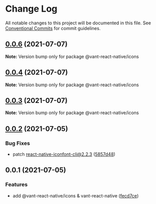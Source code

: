 # Change Log

All notable changes to this project will be documented in this file.
See [Conventional Commits](https://conventionalcommits.org) for commit guidelines.

## [0.0.6](https://github.com/youngjuning/vant-react-native/compare/@vant-react-native/icons@0.0.4...@vant-react-native/icons@0.0.6) (2021-07-07)

**Note:** Version bump only for package @vant-react-native/icons





## [0.0.4](https://github.com/youngjuning/vant-react-native/compare/@vant-react-native/icons@0.0.3...@vant-react-native/icons@0.0.4) (2021-07-07)

**Note:** Version bump only for package @vant-react-native/icons





## [0.0.3](https://github.com/youngjuning/vant-react-native/compare/@vant-react-native/icons@0.0.2...@vant-react-native/icons@0.0.3) (2021-07-07)

**Note:** Version bump only for package @vant-react-native/icons





## [0.0.2](https://github.com/youngjuning/vant-react-native/compare/@vant-react-native/icons@0.0.1...@vant-react-native/icons@0.0.2) (2021-07-05)


### Bug Fixes

* patch react-native-iconfont-cli@2.2.3 ([5857d48](https://github.com/youngjuning/vant-react-native/commit/5857d48bd8c09ec55a66827f20f8c080067c084f))





## 0.0.1 (2021-07-05)


### Features

* add @vant-react-native/icons & vant-react-native ([fecd7ce](https://github.com/youngjuning/vant-react-native/commit/fecd7ceac1e2e0640e15c97c9e9b38f3262d73aa))
